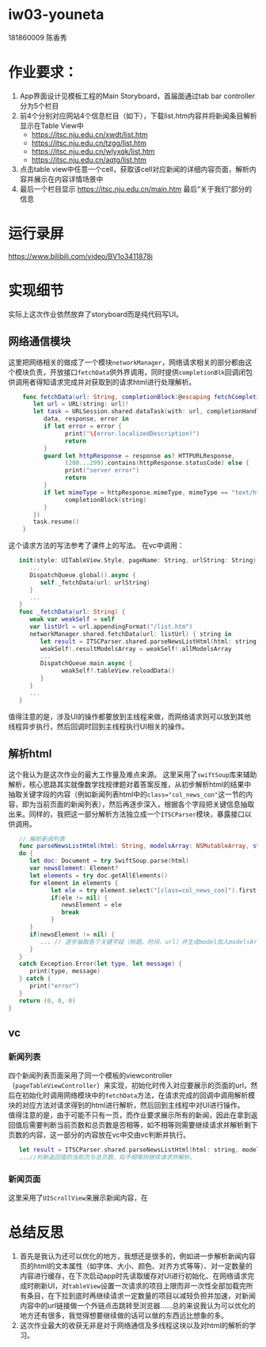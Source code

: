 # iw03-youneta
181860009 陈香秀

# 作业要求：
1. App界面设计见模板工程的Main Storyboard，首届面通过tab bar controller分为5个栏目
2. 前4个分别对应网站4个信息栏目（如下），下载list.htm内容并将新闻条目解析显示在Table View中
   - https://itsc.nju.edu.cn/xwdt/list.htm
   - https://itsc.nju.edu.cn/tzgg/list.htm
   - https://itsc.nju.edu.cn/wlyxqk/list.htm
   - https://itsc.nju.edu.cn/aqtg/list.htm
3. 点击table view中任意一个cell，获取该cell对应新闻的详细内容页面，解析内容并展示在内容详情场景中
4. 最后一个栏目显示 https://itsc.nju.edu.cn/main.htm 最后“关于我们”部分的信息

# 运行录屏
https://www.bilibili.com/video/BV1o3411878i

# 实现细节
实际上这次作业依然放弃了storyboard而是纯代码写UI。

## 网络通信模块
  这里把网络相关的做成了一个模块`networkManager`，网络请求相关的部分都由这个模块负责，开放接口`fetchData`供外界调用，同时提供`completionBlk`回调闭包供调用者得知请求完成并对获取到的请求html进行处理解析。
  ``` swift 
      func fetchData(url: String, completionBlock:@escaping fetchCompletionBlock) {
         let url = URL(string: url)!
         let task = URLSession.shared.dataTask(with: url, completionHandler: {
            data, response, error in
            if let error = error {
                  print("\(error.localizedDescription)")
                  return
            }
            guard let httpResponse = response as? HTTPURLResponse,
                  (200...299).contains(httpResponse.statusCode) else {
                  print("server error")
                  return
            }
            if let mimeType = httpResponse.mimeType, mimeType == "text/html", let data = data, let string = String(data: data, encoding: .utf8) {
                  completionBlock(string)
            }
         })
         task.resume()
      }
   ```
   这个请求方法的写法参考了课件上的写法。
   在vc中调用：
   ``` swift   
      init(style: UITableView.Style, pageName: String, urlString: String) {
         ...
         DispatchQueue.global().async {
            self._fetchData(url: urlString)
         }
         ...
      }
      func _fetchData(url: String) {
         weak var weakSelf = self
         var listUrl = url.appendingFormat("/list.htm")
         networkManager.shared.fetchData(url: listUrl) { string in
            let result = ITSCParser.shared.parseNewsListHtml(html: string, modelsArray: weakSelf!.allModelsArray, startIndex: 1)
            weakSelf!.resultModelsArray = weakSelf!.allModelsArray
            ...
            DispatchQueue.main.async {
                  weakSelf?.tableView.reloadData()
            }
         }
         ...
      }
   ```
   值得注意的是，涉及UI的操作都要放到主线程来做，而网络请求则可以放到其他线程异步执行，然后回调时回到主线程执行UI相关的操作。

## 解析html
   这个我认为是这次作业的最大工作量及难点来源。
   这里采用了`swiftSoup`库来辅助解析，核心思路其实就像数学找规律题对着答案反推，从初步解析html的结果中抽取关键字段的内容（例如新闻列表html中的`class="col_news_con"`这一节的内容，即为当前页面的新闻列表），然后再逐步深入，根据各个字段把关键信息抽取出来。同样的，我把这一部分解析方法独立成一个`ITSCParser`模块，暴露接口以供调用。
   ``` swift
      // 解析新闻列表
      func parseNewsListHtml(html: String, modelsArray: NSMutableArray, startIndex:Int) -> (perCount:Int, currPage: Int, allPages: Int){
      do {
         let doc: Document = try SwiftSoup.parse(html)
         var newsElement: Element?
         let elements = try doc.getAllElements()
         for element in elements {
               let ele = try element.select("[class=col_news_con]").first()
               if(ele != nil) {
                  newsElement = ele
                  break
               }
         }
         if(newsElement != nil) {
            ... // 逐步抽取各个关键字段（标题、时间、url）并生成model加入modelsArray中，返回值为每页个数、当前页数、总页数这三个字段信息
         }
      }
      catch Exception.Error(let type, let message) {
         print(type, message)
      } catch {
         print("error")
      }
      return (0, 0, 0)
   }
   ```


## vc
   ### 新闻列表
   四个新闻列表页面采用了同一个模板的viewcontroller（`pageTableViewController`）来实现，初始化时传入对应要展示的页面的url，然后在初始化时调用网络模块中的`fetchData`方法，在请求完成的回调中调用解析模块的对应方法对请求得到的html进行解析，然后回到主线程中对UI进行操作。   
   值得注意的是，由于可能不只有一页，而作业要求展示所有的新闻，因此在拿到返回值后需要判断当前页数和总页数是否相等，如不相等则需要继续请求并解析剩下页数的内容，这一部分的内容放在vc中交由vc判断并执行。
   ``` swift
      let result = ITSCParser.shared.parseNewsListHtml(html: string, modelsArray: weakSelf!.allModelsArray, startIndex: 1)
      ...//判断返回值的当前页与总页数，如不相等则继续请求并解析。
   ```

   ### 新闻页面
   这里采用了`UIScrollView`来展示新闻内容，在


# 总结反思
1. 首先是我认为还可以优化的地方，我想还是很多的，例如进一步解析新闻内容页的html的文本属性（如字体、大小、颜色、对齐方式等等）、对一定数量的内容进行缓存，在下次启动app时先读取缓存对UI进行初始化、在网络请求完成时刷新UI，对`tableView`设置一次请求的项目上限而非一次性全部加载完所有条目，在下拉到底时再继续请求一定数量的项目以减轻负担并加速，对新闻内容中的url链接做一个外链点击跳转至浏览器……总的来说我认为可以优化的地方还有很多，我觉得想要继续做的话可以做的东西远比想象的多。
2. 这次作业最大的收获无非是对于网络通信及多线程这块以及对html的解析的学习。